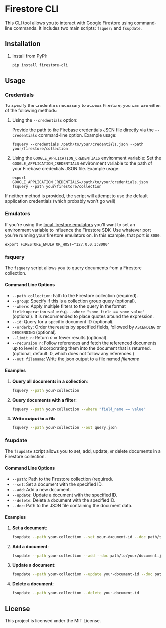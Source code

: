 # Firestore CLI

This CLI tool allows you to interact with Google Firestore using command-line commands. It includes two main scripts: `fsquery` and `fsupdate`.

## Installation

1. Install from PyPI:

   ```sh
   pip install firestore-cli
   ```

## Usage

### Credentials

To specify the credentials necessary to access Firestore, you can use either of the following methods:

1. Using the `--credentials` option:

   Provide the path to the Firebase credentials JSON file directly via the `--credentials` command-line option.
   Example usage:

   ```
   fsquery --credentials /path/to/your/credentials.json --path your/firestore/collection
   ```

2. Using the `GOOGLE_APPLICATION_CREDENTIALS` environment variable:
   Set the `GOOGLE_APPLICATION_CREDENTIALS` environment variable to the path of your Firebase credentials JSON file.
   Example usage:
   ```
   export GOOGLE_APPLICATION_CREDENTIALS=/path/to/your/credentials.json
   fsquery --path your/firestore/collection
   ```

If neither method is provided, the script will attempt to use the default application credentials (which probably won't go well)

### Emulators

If you're using the [local firestore emulators](https://firebase.google.com/docs/emulator-suite/connect_firestore) you'll want to set an environment variable to influence the Firestore SDK. Use whatever port you're running your firestore emulators on. In this example, that port is `8080`.

```shell
export FIRESTORE_EMULATOR_HOST="127.0.0.1:8080"
```

### fsquery

The `fsquery` script allows you to query documents from a Firestore collection.

#### Command Line Options

- `--path collection`: Path to the Firestore collection (required).
- `--group`: Specify if this is a collection group query (optional).
- `--where`: Apply multiple filters to the query in the format `field:operation:value` e.g. `--where "some_field == some_value"` (optional). It is recommended to place quotes around the expression.
- `--id`: Query for a specific document ID (optional).
- `--orderby`: Order the results by specified fields, followed by `ASCENDING` or `DESCENDING` (optional).
- `--limit n`: Return *n* or fewer results (optional).
- `--recursion n`: Follow references and fetch the referenced documents up to level *n*, incorporating them into the document that is returned. (optional, default: 0, which does not follow any references.)
- `--out filename`: Write the json output to a file named *filename*

#### Examples

1. **Query all documents in a collection**:

   ```sh
   fsquery --path your-collection
   ```

2. **Query documents with a filter**:

   ```sh
   fsquery --path your-collection --where "field_name == value"
   ```

3. **Write output to a file**

   ```sh
   fsquery --path your-collection --out query.json
   ```

### fsupdate

The `fsupdate` script allows you to set, add, update, or delete documents in a Firestore collection.

#### Command Line Options

- `--path`: Path to the Firestore collection (required).
- `--set`: Set a document with the specified ID.
- `--add`: Add a new document.
- `--update`: Update a document with the specified ID.
- `--delete`: Delete a document with the specified ID.
- `--doc`: Path to the JSON file containing the document data.

#### Examples

1. **Set a document**:

   ```sh
   fsupdate --path your-collection --set your-document-id --doc path/to/your/document.json
   ```

2. **Add a document**:

   ```sh
   fsupdate --path your-collection --add --doc path/to/your/document.json
   ```

3. **Update a document**:

   ```sh
   fsupdate --path your-collection --update your-document-id --doc path/to/your/document.json
   ```

4. **Delete a document**:
   ```sh
   fsupdate --path your-collection --delete your-document-id
   ```

## License

This project is licensed under the MIT License.
